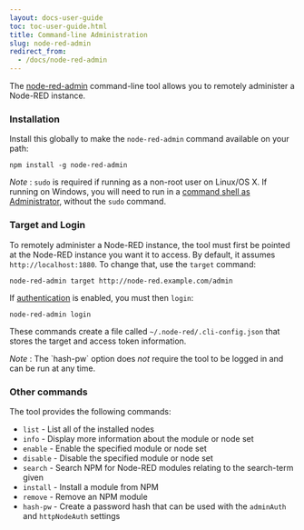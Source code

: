 ```yaml
---
layout: docs-user-guide
toc: toc-user-guide.html
title: Command-line Administration
slug: node-red-admin
redirect_from:
  - /docs/node-red-admin
---
```


The [node-red-admin](http://npmjs.org/package/node-red-admin) command-line tool allows you to remotely administer a Node-RED
instance.

### Installation

Install this globally to make the `node-red-admin` command available on
your path:

    npm install -g node-red-admin

<div class="doc-callout">
<em>Note</em> : <code>sudo</code> is required if running as a non-root user on Linux/OS X. If
running on Windows, you will need to run in a <a href="https://technet.microsoft.com/en-gb/library/cc947813%28v=ws.10%29.aspx">command shell as Administrator</a>,
without the <code>sudo</code> command.
</div>


### Target and Login

To remotely administer a Node-RED instance, the tool must first be pointed at the Node-RED instance you want
it to access. By default, it assumes `http://localhost:1880`. To change that, use the `target` command:

    node-red-admin target http://node-red.example.com/admin

If [authentication](security) is enabled, you must then `login`:

    node-red-admin login

These commands create a file called `~/.node-red/.cli-config.json` that stores
the target and access token information.

<div class="doc-callout">
<em>Note</em> : The `hash-pw` option does <i>not</i> require the tool to be logged in and can be run at any time.
</div>

### Other commands

The tool provides the following commands:

 - `list` - List all of the installed nodes
 - `info` - Display more information about the module or node set
 - `enable` - Enable the specified module or node set
 - `disable` - Disable the specified module or node set
 - `search` - Search NPM for Node-RED modules relating to the search-term given
 - `install` - Install a module from NPM
 - `remove` - Remove an NPM module
 - `hash-pw` - Create a password hash that can be used with the `adminAuth` and `httpNodeAuth` settings
